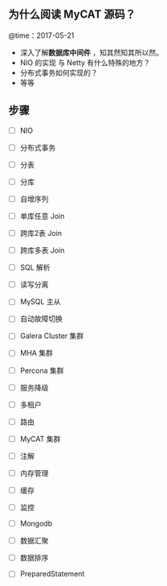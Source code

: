 ## 为什么阅读 MyCAT 源码？

@time：2017-05-21

* 深入了解**数据库中间件** ，知其然知其所以然。
* NIO 的实现 与 Netty 有什么特殊的地方？
* 分布式事务如何实现的？
* 等等

## 步骤

* [ ] NIO
* [ ] 分布式事务
* [ ] 分表
* [ ] 分库
* [ ] 自增序列
* [ ] 单库任意 Join
* [ ] 跨库2表 Join
* [ ] 跨库多表 Join
* [ ] SQL 解析
* [ ] 读写分离
* [ ] MySQL 主从
* [ ] 自动故障切换
* [ ] Galera Cluster 集群
* [ ] MHA 集群
* [ ] Percona 集群
* [ ] 服务降级
* [ ] 多租户
* [ ] 路由
* [ ] MyCAT 集群
* [ ] 注解
* [ ] 内存管理
* [ ] 缓存
* [ ] 监控
* [ ] Mongodb
* [ ] 数据汇聚
* [ ] 数据排序
* [ ] PreparedStatement

